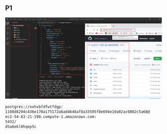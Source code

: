 ## P1
![p1.png](p1.png)

```Heroku Postgres URL
postgres://oxhvbfdfwtfdgp:
1108d8294c436e170a175172a6ad4646af8a33505f8e694e10a02ac0802c5a68@
ec2-54-83-21-198.compute-1.amazonaws.com:
5432/
d5a6ekl0hqep5c
```

